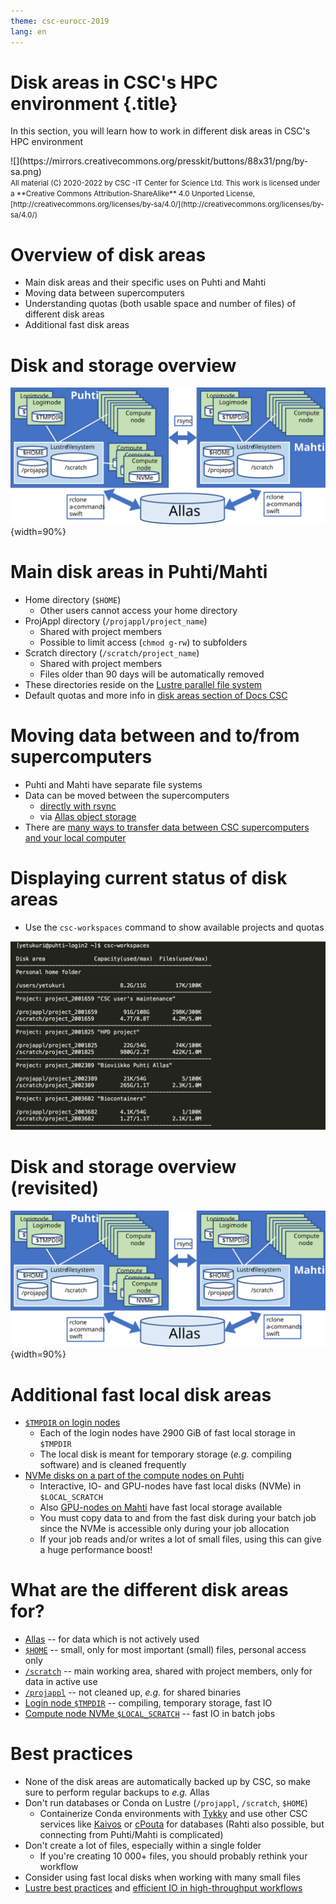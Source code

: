 ```yaml
---
theme: csc-eurocc-2019
lang: en
---
```


# Disk areas in CSC's HPC environment {.title}
In this section, you will learn how to work in different disk areas in CSC's HPC environment

<div class="column">
![](https://mirrors.creativecommons.org/presskit/buttons/88x31/png/by-sa.png)
</div>
<div class="column">
<small>
All material (C) 2020-2022 by CSC -IT Center for Science Ltd.
This work is licensed under a **Creative Commons Attribution-ShareAlike** 4.0
Unported License, [http://creativecommons.org/licenses/by-sa/4.0/](http://creativecommons.org/licenses/by-sa/4.0/)
</small>
</div>

# Overview of disk areas

- Main disk areas and their specific uses on Puhti and Mahti
- Moving data between supercomputers
- Understanding quotas (both usable space and number of files) of different disk areas
- Additional fast disk areas

# Disk and storage overview  

![](./img/disk-systems.svg){width=90%}

# Main disk areas in Puhti/Mahti

- Home directory (`$HOME`)
    - Other users cannot access your home directory
- ProjAppl directory (`/projappl/project_name`)
    - Shared with project members
    - Possible to limit access (`chmod g-rw`) to subfolders
- Scratch directory (`/scratch/project_name`)
    - Shared with project members
    - Files older than 90 days will be automatically removed
- These directories reside on the [Lustre parallel file system](https://docs.csc.fi/computing/lustre/)
- Default quotas and more info in [disk areas section of Docs CSC](https://docs.csc.fi/computing/disk/)

# Moving data between and to/from supercomputers

- Puhti and Mahti have separate file systems
- Data can be moved between the supercomputers
    - [directly with rsync](https://docs.csc.fi/data/moving/rsync/)
    - via [Allas object storage](https://docs.csc.fi/data/Allas/)
- There are [many ways to transfer data between CSC supercomputers and your local computer](https://docs.csc.fi/data/moving/)

# Displaying current status of disk areas

- Use the `csc-workspaces` command to show available projects and quotas

![](./img/disk_status.png)

# Disk and storage overview (revisited) 

![](./img/disk-systems.svg){width=90%}

# Additional fast local disk areas 

- [`$TMPDIR` on login nodes](https://docs.csc.fi/computing/disk/#login-nodes)
    - Each of the login nodes have 2900 GiB of fast local storage in `$TMPDIR`
    - The local disk is meant for temporary storage (_e.g._ compiling software) and is cleaned frequently
- [NVMe disks on a part of the compute nodes on Puhti](https://docs.csc.fi/computing/running/creating-job-scripts-puhti/#local-storage)
    - Interactive, IO- and GPU-nodes have fast local disks (NVMe) in `$LOCAL_SCRATCH`
    - Also [GPU-nodes on Mahti](https://docs.csc.fi/computing/running/creating-job-scripts-mahti/#gpu-batch-jobs) have fast local storage available
    - You must copy data to and from the fast disk during your batch job since the NVMe is accessible only during your job allocation
    - If your job reads and/or writes a lot of small files, using this can give a huge performance boost!

# What are the different disk areas for?

- [Allas](https://docs.csc.fi/data/Allas/) -- for data which is not actively used
- [`$HOME`](https://docs.csc.fi/computing/disk/#home-directory) -- small, only for most important (small) files, personal access only
- [`/scratch`](https://docs.csc.fi/computing/disk/#scratch-directory) -- main working area, shared with project members, only for data in active use
- [`/projappl`](https://docs.csc.fi/computing/disk/#projappl-directory) -- not cleaned up, _e.g._ for shared binaries
- [Login node `$TMPDIR`](https://docs.csc.fi/computing/disk/#login-nodes) -- compiling, temporary storage, fast IO
- [Compute node NVMe `$LOCAL_SCRATCH`](https://docs.csc.fi/computing/running/creating-job-scripts-puhti/#local-storage) -- fast IO in batch jobs

# Best practices

- None of the disk areas are automatically backed up by CSC, so make sure to perform regular backups to _e.g._ Allas
- Don't run databases or Conda on Lustre (`/projappl`, `/scratch`, `$HOME`)
    - Containerize Conda environments with [Tykky](https://docs.csc.fi/computing/containers/tykky/) and use other CSC services like [Kaivos](https://docs.csc.fi/data/kaivos/overview/) or [cPouta](https://docs.csc.fi/cloud/pouta/) for databases (Rahti also possible, but connecting from Puhti/Mahti is complicated)
- Don't create a lot of files, especially within a single folder
    - If you're creating 10 000+ files, you should probably rethink your workflow
- Consider using fast local disks when working with many small files
- [Lustre best practices](https://docs.csc.fi/computing/lustre/#best-practices) and [efficient IO in high-throughput workflows](https://docs.csc.fi/computing/running/throughput/#inputoutput-efficiency)

